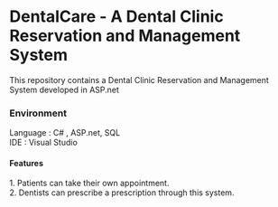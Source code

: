 # DentalCare - A Dental Clinic Reservation and Management System

This repository contains a Dental Clinic Reservation and Management System developed in ASP.net <br/>  
  
<h3> Environment </h3>

Language  : C# , ASP.net, SQL <br/>
IDE       : Visual Studio <br/>

<h4> Features </h4>  
1. Patients can take their own appointment.  <br/>
2. Dentists can prescribe a prescription through this system.  <br/>




